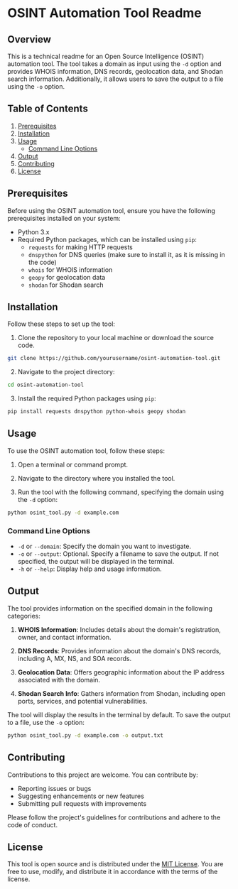 # OSINT Automation Tool Readme

## Overview
This is a technical readme for an Open Source Intelligence (OSINT) automation tool. The tool takes a domain as input using the `-d` option and provides WHOIS information, DNS records, geolocation data, and Shodan search information. Additionally, it allows users to save the output to a file using the `-o` option.

## Table of Contents
1. [Prerequisites](#prerequisites)
2. [Installation](#installation)
3. [Usage](#usage)
    - [Command Line Options](#command-line-options)
4. [Output](#output)
5. [Contributing](#contributing)
6. [License](#license)

## Prerequisites
Before using the OSINT automation tool, ensure you have the following prerequisites installed on your system:

- Python 3.x
- Required Python packages, which can be installed using `pip`:
  - `requests` for making HTTP requests
  - `dnspython` for DNS queries (make sure to install it, as it is missing in the code)
  - `whois` for WHOIS information
  - `geopy` for geolocation data
  - `shodan` for Shodan search

## Installation
Follow these steps to set up the tool:

1. Clone the repository to your local machine or download the source code.

```bash
git clone https://github.com/yourusername/osint-automation-tool.git
```

2. Navigate to the project directory:

```bash
cd osint-automation-tool
```

3. Install the required Python packages using `pip`:

```bash
pip install requests dnspython python-whois geopy shodan
```

## Usage
To use the OSINT automation tool, follow these steps:

1. Open a terminal or command prompt.

2. Navigate to the directory where you installed the tool.

3. Run the tool with the following command, specifying the domain using the `-d` option:

```bash
python osint_tool.py -d example.com
```

### Command Line Options
- `-d` or `--domain`: Specify the domain you want to investigate.
- `-o` or `--output`: Optional. Specify a filename to save the output. If not specified, the output will be displayed in the terminal.
- `-h` or `--help`: Display help and usage information.

## Output
The tool provides information on the specified domain in the following categories:

1. **WHOIS Information**: Includes details about the domain's registration, owner, and contact information.

2. **DNS Records**: Provides information about the domain's DNS records, including A, MX, NS, and SOA records.

3. **Geolocation Data**: Offers geographic information about the IP address associated with the domain.

4. **Shodan Search Info**: Gathers information from Shodan, including open ports, services, and potential vulnerabilities.

The tool will display the results in the terminal by default. To save the output to a file, use the `-o` option:

```bash
python osint_tool.py -d example.com -o output.txt
```

## Contributing
Contributions to this project are welcome. You can contribute by:

- Reporting issues or bugs
- Suggesting enhancements or new features
- Submitting pull requests with improvements

Please follow the project's guidelines for contributions and adhere to the code of conduct.

## License
This tool is open source and is distributed under the [MIT License](LICENSE). You are free to use, modify, and distribute it in accordance with the terms of the license.